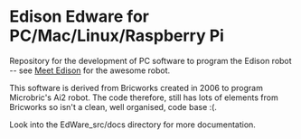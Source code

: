 Edison Edware for PC/Mac/Linux/Raspberry Pi
===========================================

Repository for the development of PC software to program the Edison
robot -- see [Meet Edison](http://meetedison.com) for the awesome robot.

This software is derived from Bricworks created in 2006 to program
Microbric's Ai2 robot. The code therefore, still has lots of elements
from Bricworks so isn't a clean, well organised, code base :(.

Look into the EdWare_src/docs directory for more documentation.

